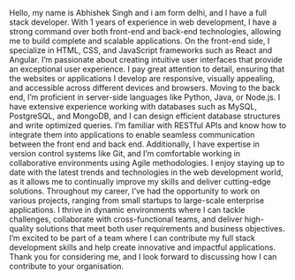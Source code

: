 Hello, my name is Abhishek Singh and i am form delhi, and I have a full stack developer. With 1 years of experience in web development, I have a strong command over both front-end and back-end technologies, allowing me to build complete and scalable applications.
On the front-end side, I specialize in HTML, CSS, and JavaScript frameworks such as React and Angular. I’m passionate about creating intuitive user interfaces that provide an exceptional user experience. I pay great attention to detail, ensuring that the websites or applications I develop are responsive, visually appealing, and accessible across different devices and browsers.
Moving to the back end, I’m proficient in server-side languages like Python, Java, or Node.js. I have extensive experience working with databases such as MySQL, PostgreSQL, and MongoDB, and I can design efficient database structures and write optimized queries. I’m familiar with RESTful APIs and know how to integrate them into applications to enable seamless communication between the front end and back end.
Additionally, I have expertise in version control systems like Git, and I’m comfortable working in collaborative environments using Agile methodologies. I enjoy staying up to date with the latest trends and technologies in the web development world, as it allows me to continually improve my skills and deliver cutting-edge solutions.
Throughout my career, I’ve had the opportunity to work on various projects, ranging from small startups to large-scale enterprise applications. I thrive in dynamic environments where I can tackle challenges, collaborate with cross-functional teams, and deliver high-quality solutions that meet both user requirements and business objectives.
I’m excited to be part of a team where I can contribute my full stack development skills and help create innovative and impactful applications. Thank you for considering me, and I look forward to discussing how I can contribute to your organisation.